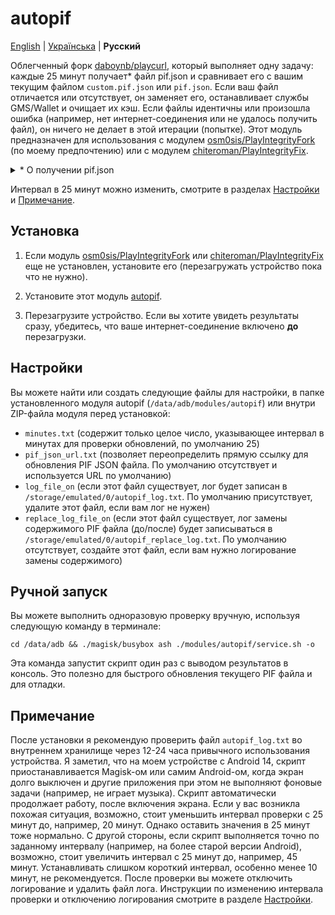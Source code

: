 # autopif

[English](./README.md) | [Українська](./README_UK.md) | **Русский**

Облегченный форк [daboynb/playcurl](https://github.com/daboynb/PlayIntegrityNEXT/tree/main/playcurl), который выполняет одну задачу: каждые 25 минут получает* файл pif.json и сравнивает его с вашим текущим файлом `custom.pif.json` или `pif.json`. Если ваш файл отличается или отсутствует, он заменяет его, останавливает службы GMS/Wallet и очищает их кэш. Если файлы идентичны или произошла ошибка (например, нет интернет-соединения или не удалось получить файл), он ничего не делает в этой итерации (попытке). Этот модуль предназначен для использования с модулем [osm0sis/PlayIntegrityFork](https://github.com/osm0sis/PlayIntegrityFork) (по моему предпочтению) или с модулем [chiteroman/PlayIntegrityFix](https://github.com/chiteroman/PlayIntegrityFix).

<details>
<summary>* О получении pif.json</summary>

Существует два варианта этого модуля:

**Вариант fetch**:  
Скачивает файл с [pifsync/pif.json](https://github.com/vladrevers/pifsync/blob/main/pif.json).
- **Плюс**: Использует меньше сетевого трафика и легче.
- **Минус**: Новый pif.json может быть доступен с небольшой задержкой (примерно 1± час).

**Вариант selfgen**:  
Генерирует файл на устройстве, скачивая и извлекая информацию из последнего XiaomiEUModule.apk от xiaomi.eu.
- **Плюс**: Всегда имеет доступ к самому новому pif.json.
- **Минус**: Использует немного больше сетевого трафика и требует бинарную библиотеку aapt, что увеличивает размер установленного модуля на 1,4 МБ.
- **Дополнительное замечание**: Кэширует последний pif.json и ссылку на apk, поэтому скачивание и извлечение информации из apk происходит только при необходимости (при обновлении).
</details>

Интервал в 25 минут можно изменить, смотрите в разделах [Настройки](#Настройки) и [Примечание](#Примечание).

## Установка

1. Если модуль [osm0sis/PlayIntegrityFork](https://github.com/osm0sis/PlayIntegrityFork/releases/latest) или [chiteroman/PlayIntegrityFix](https://github.com/chiteroman/PlayIntegrityFix/releases/latest) еще не установлен, установите его (перезагружать устройство пока что не нужно).

2. Установите этот модуль [autopif](https://github.com/vladrevers/autopif/releases/latest).

3. Перезагрузите устройство. Если вы хотите увидеть результаты сразу, убедитесь, что ваше интернет-соединение включено **до** перезагрузки.

## Настройки

Вы можете найти или создать следующие файлы для настройки, в папке установленного модуля autopif (`/data/adb/modules/autopif`) или внутри ZIP-файла модуля перед установкой:

- `minutes.txt` (содержит только целое число, указывающее интервал в минутах для проверки обновлений, по умолчанию 25)
- `pif_json_url.txt` (позволяет переопределить прямую ссылку для обновления PIF JSON файла. По умолчанию отсутствует и используется URL по умолчанию)
- `log_file_on` (если этот файл существует, лог будет записан в `/storage/emulated/0/autopif_log.txt`. По умолчанию присутствует, удалите этот файл, если вам лог не нужен)
- `replace_log_file_on` (если этот файл существует, лог замены содержимого PIF файла (до/после) будет записываться в `/storage/emulated/0/autopif_replace_log.txt`. По умолчанию отсутствует, создайте этот файл, если вам нужно логирование замены содержимого)

## Ручной запуск

Вы можете выполнить одноразовую проверку вручную, используя следующую команду в терминале:

```shell
cd /data/adb && ./magisk/busybox ash ./modules/autopif/service.sh -o
```

Эта команда запустит скрипт один раз с выводом результатов в консоль. Это полезно для быстрого обновления текущего PIF файла и для отладки.

## Примечание

После установки я рекомендую проверить файл `autopif_log.txt` во внутреннем хранилище через 12-24 часа привычного использования устройства. Я заметил, что на моем устройстве с Android 14, скрипт приостанавливается Magisk-ом или самим Android-ом, когда экран долго выключен и другие приложения при этом не выполняют фоновые задачи (например, не играет музыка). Скрипт автоматически продолжает работу, после включения экрана. Если у вас возникла похожая ситуация, возможно, стоит уменьшить интервал проверки с 25 минут до, например, 20 минут. Однако оставить значения в 25 минут тоже нормально. С другой стороны, если скрипт выполняется точно по заданному интервалу (например, на более старой версии Android), возможно, стоит увеличить интервал с 25 минут до, например, 45 минут. Устанавливать слишком короткий интервал, особенно менее 10 минут, не рекомендуется. После проверки вы можете отключить логирование и удалить файл лога. Инструкции по изменению интервала проверки и отключению логирования смотрите в разделе [Настройки](#Настройки).